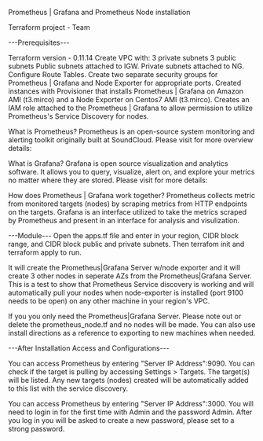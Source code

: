 Prometheus | Grafana and Prometheus Node installation 


Terraform project - Team 


---Prerequisites---  


Terraform version - 0.11.14 Create VPC with: 3 private subnets 3 public subnets Public subnets attached to IGW. Private subnets attached to NG. Configure Route Tables. Create two separate security groups for Prometheus | Grafana and Node Exporter for appropriate ports. Created instances with Provisioner that installs Prometheus | Grafana on Amazon AMI (t3.mirco) and a Node Exporter on Centos7 AMI (t3.mirco). Creates an IAM role attached to the Prometheus | Grafana to allow permission to utilize Prometheus's Service Discovery for nodes. 

What is Prometheus?
Prometheus is an open-source system monitoring and alerting toolkit originally built at SoundCloud. Please visit for more overview details:

What is Grafana?
Grafana is open source visualization and analytics software. It allows you to query, visualize, alert on, and explore your metrics no matter where they are stored.  Please visit for more details:

How does Prometheus | Grafana work together?
Prometheus collects metric from monitored targets (nodes) by scraping metrics from HTTP endpoints on the targets. Grafana is an interface utilized to take the metrics scraped by Prometheus and present in an interface for analysis and visulization. 

---Module---
Open the apps.tf file and enter in your region, CIDR block range, and CIDR block public and private subnets. Then terrafom init and terraform apply to run. 

It will create the Prometheus|Grafana Server w/node exporter  and it will create 3 other nodes in seperate AZs from the Prometheus|Grafana Server. This is a test to show that Prometheus Service discovery is working and will automatically pull your nodes when node-exporter is installed (port 9100 needs to be open) on any other machine in your region's VPC.

If you you only need the Prometheus|Grafana Server.  Please note out or delete the prometheus_node.tf and no nodes will be made. You can also use install directions as a reference to exporting to new machines when needed. 

---After Installation Access and Configurations---

You can access Prometheus by entering "Server IP Address":9090. You can check if the target is pulling by accessing Settings > Targets. The target(s) will be listed.  Any new targets (nodes) created will be automatically added to this list with the service discovery. 

You can access Prometheus by entering "Server IP Address":3000. You will need to login in for the first time with Admin and the password Admin. After you log in you will be asked to create a new password, please set to a strong password. 
